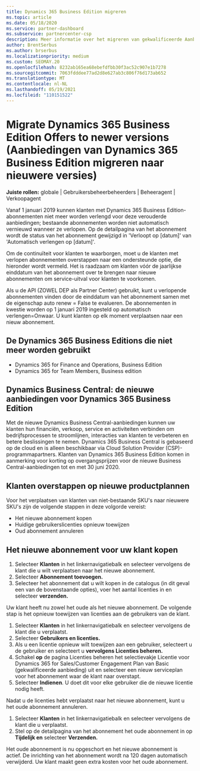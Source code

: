 ```yaml
---
title: Dynamics 365 Business Edition migreren
ms.topic: article
ms.date: 05/18/2020
ms.service: partner-dashboard
ms.subservice: partnercenter-csp
description: Meer informatie over het migreren van gekwalificeerde Aanbiedingen van Dynamics 365 Business Edition naar nieuwere versies voordat ze verlopen.
author: BrentSerbus
ms.author: brserbus
ms.localizationpriority: medium
ms.custom: SEOMAY.20
ms.openlocfilehash: 8232ab165ea68ebefdfbb30f3ac52c907e1b7278
ms.sourcegitcommit: 7063fdddee77ad2d8e627ab3c806f76d173ab652
ms.translationtype: MT
ms.contentlocale: nl-NL
ms.lasthandoff: 05/19/2021
ms.locfileid: "110151522"
---
```

# <a name="migrate-dynamics-365-business-edition-offers-to-newer-versions"></a>Migrate Dynamics 365 Business Edition Offers to newer versions (Aanbiedingen van Dynamics 365 Business Edition migreren naar nieuwere versies)

**Juiste rollen:** globale | Gebruikersbeheerbeheerders | Beheeragent | Verkoopagent

Vanaf 1 januari 2019 kunnen klanten met Dynamics 365 Business Edition-abonnementen niet meer worden verlengd voor deze verouderde aanbiedingen; bestaande abonnementen worden niet automatisch vernieuwd wanneer ze verlopen. Op de detailpagina van het abonnement wordt de status van het abonnement gewijzigd in 'Verloopt op [datum]' van 'Automatisch verlengen op [datum]'.

Om de continuïteit voor klanten te waarborgen, moet u de klanten met verlopen abonnementen overstappen naar een ondersteunde optie, die hieronder wordt vermeld. Het is raadzaam om klanten vóór de jaarlijkse einddatum van het abonnement over te brengen naar nieuwe abonnementen om service-uitval voor klanten te voorkomen.

Als u de API (ZOWEL DEP als Partner Center) gebruikt, kunt u verlopende abonnementen vinden door de einddatum van het abonnement samen met de eigenschap auto renew = False te evalueren. De abonnementen in kwestie worden op 1 januari 2019 ingesteld op automatisch verlengen=Onwaar. U kunt klanten op elk moment verplaatsen naar een nieuw abonnement. 

## <a name="the-dynamics-365-business-editions-being-retired"></a>De Dynamics 365 Business Editions die niet meer worden gebruikt

- Dynamics 365 for Finance and Operations, Business Edition
- Dynamics 365 for Team Members, Business edition

## <a name="dynamics-business-central---the-dynamics-365-business-edition-new-offers"></a>Dynamics Business Central: de nieuwe aanbiedingen voor Dynamics 365 Business Edition

Met de nieuwe Dynamics Business Central-aanbiedingen kunnen uw klanten hun financiën, verkoop, service en activiteiten verbinden om bedrijfsprocessen te stroomlijnen, interacties van klanten te verbeteren en betere beslissingen te nemen. Dynamics 365 Business Central is gebaseerd op de cloud en is alleen beschikbaar via Cloud Solution Provider (CSP)-programmapartners.
Klanten van Dynamics 365 Business Edition komen in aanmerking voor korting op overgangsprijzen voor de nieuwe Business Central-aanbiedingen tot en met 30 juni 2020.

## <a name="transition-customers-to-new-product-plans"></a>Klanten overstappen op nieuwe productplannen

 Voor het verplaatsen van klanten van niet-bestaande SKU's naar nieuwere SKU's zijn de volgende stappen in deze volgorde vereist:

- Het nieuwe abonnement kopen
- Huidige gebruikerslicenties opnieuw toewijzen
- Oud abonnement annuleren

## <a name="purchase-the-new-plan-for-your-customer"></a>Het nieuwe abonnement voor uw klant kopen

1. Selecteer **Klanten** in het linkernavigatiebalk en selecteer vervolgens de klant die u wilt verplaatsen naar het nieuwe abonnement.
2. Selecteer **Abonnement toevoegen.**
3. Selecteer het abonnement dat u wilt kopen in de catalogus (in dit geval een van de bovenstaande opties), voer het aantal licenties in en selecteer **verzenden.** 

Uw klant heeft nu zowel het oude als het nieuwe abonnement. De volgende stap is het opnieuw toewijzen van licenties aan de gebruikers van de klant.

1. Selecteer **Klanten** in het linkernavigatiebalk en selecteer vervolgens de klant die u verplaatst.
2. Selecteer **Gebruikers en licenties.**
3. Als u een licentie opnieuw wilt toewijzen aan een gebruiker, selecteert u de gebruiker en selecteert u **vervolgens Licenties beheren.** 
4. Schakel **op** de pagina Licenties beheren het selectievakje Licentie voor Dynamics 365 for Sales/Customer Engagement Plan van Basic (gekwalificeerde aanbieding) uit en selecteer een nieuw serviceplan voor het abonnement waar de klant naar overstapt. 
5. Selecteer **Indienen**. U doet dit voor elke gebruiker die de nieuwe licentie nodig heeft. 

Nadat u de licenties hebt verplaatst naar het nieuwe abonnement, kunt u het oude abonnement annuleren. 

1. Selecteer **Klanten** in het linkernavigatiebalk en selecteer vervolgens de klant die u verplaatst.
2. Stel op de detailpagina van het abonnement het oude abonnement in op **Tijdelijk en** selecteer **Verzenden.**

Het oude abonnement is nu opgeschort en het nieuwe abonnement is actief. De inrichting van het abonnement wordt na 120 dagen automatisch verwijderd. Uw klant maakt geen extra kosten voor het oude abonnement.
